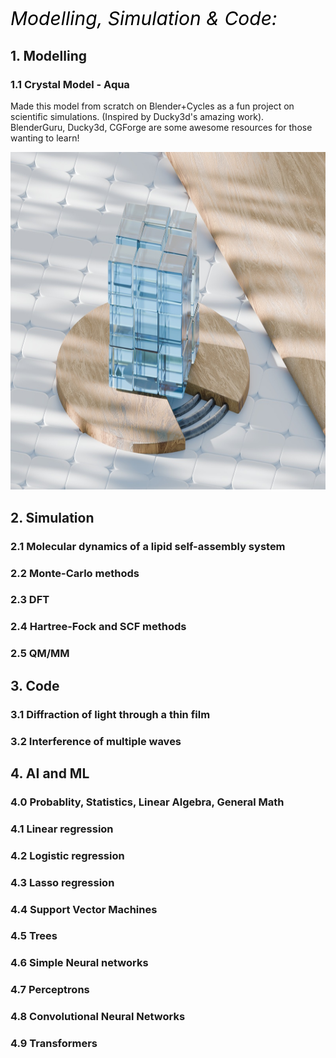 <p style="font-size:30px; color:#000000;"><i>Modelling, Simulation & Code:</i></p>

## 1. Modelling

### 1.1 Crystal Model - Aqua
Made this model from scratch on Blender+Cycles as a fun project on scientific simulations. (Inspired by Ducky3d's amazing work).<br/>
BlenderGuru, Ducky3d, CGForge are some awesome resources for those wanting to learn!

<img src="../assets/images/models/crystalrenderv1.jpeg" alt="crystalmodel1" width="960" height="540">



## 2. Simulation
### 2.1 Molecular dynamics of a lipid self-assembly system

### 2.2 Monte-Carlo methods

### 2.3 DFT

### 2.4 Hartree-Fock and SCF methods

### 2.5 QM/MM


## 3. Code
### 3.1 Diffraction of light through a thin film

### 3.2 Interference of multiple waves

## 4. AI and ML

### 4.0 Probablity, Statistics, Linear Algebra, General Math

### 4.1 Linear regression

### 4.2 Logistic regression

### 4.3 Lasso regression

### 4.4 Support Vector Machines

### 4.5 Trees

### 4.6 Simple Neural networks

### 4.7 Perceptrons

### 4.8 Convolutional Neural Networks

### 4.9 Transformers